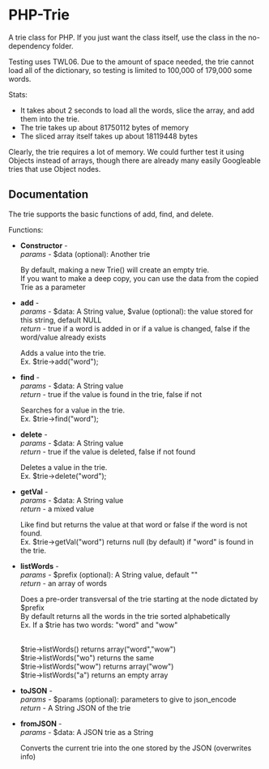 PHP-Trie
=========

A trie class for PHP.
If you just want the class itself, use the class in the no-dependency folder.

Testing uses TWL06.
Due to the amount of space needed, the trie cannot load all of the dictionary, so testing is limited to 100,000 of 179,000 some words.

Stats:
* It takes about 2 seconds to load all the words, slice the array, and add them into the trie.
* The trie takes up about 81750112 bytes of memory
* The sliced array itself takes up about 18119448 bytes

Clearly, the trie requires a lot of memory. 
We could further test it using Objects instead of arrays, though there are already many easily Googleable tries that use Object nodes.

Documentation
---------

The trie supports the basic functions of add, find, and delete.

Functions:
* 	__Constructor__ - <br>
	_params_ - $data (optional): Another trie
	
	By default, making a new Trie() will create an empty trie.<br>
	If you want to make a deep copy, you can use the data from the copied Trie as a parameter
	
* 	__add__ - <br>
	_params_ - $data: A String value, $value (optional): the value stored for this string, default NULL <br>
	_return_ - true if a word is added in or if a value is changed, false if the word/value already exists 
	
	Adds a value into the trie. <br>Ex. $trie->add("word");
	
*	__find__ - <br>
	_params_ - $data: A String value<br>
	_return_ - true if the value is found in the trie, false if not
	
	Searches for a value in the trie. <br>Ex. $trie->find("word");
	
*	__delete__ -<br>
	_params_ - $data: A String value<br>
	_return_ - true if the value is deleted, false if not found
	
	Deletes a value in the trie. <br>Ex. $trie->delete("word");
	
*	__getVal__ -<br>
	_params_ - $data: A String value<br>
	_return_ - a mixed value
	
	Like find but returns the value at that word or false if the word is not found.<br>
	Ex. $trie->getVal("word") returns null (by default) if "word" is found in the trie.

* 	__listWords__ -<br>
	_params_ - $prefix (optional): A String value, default ""<br>
	_return_ - an array of words
	
	Does a pre-order transversal of the trie starting at the node dictated by $prefix<br>
	By default returns all the words in the trie sorted alphabetically<br>
	Ex. If a $trie has two words: "word" and "wow"<br><br>
	
	$trie->listWords() returns array("word","wow")<br>
	$trie->listWords("wo") returns the same<br>
	$trie->listWords("wow") returns array("wow")<br>
	$trie->listWords("a") returns an empty array

*	__toJSON__ -<br>
	_params_ - $params (optional): parameters to give to json_encode<br>
	_return_ - A String JSON of the trie
	
*	__fromJSON__ -<br>
	_params_ - $data: A JSON trie as a String
	
	Converts the current trie into the one stored by the JSON (overwrites info)
